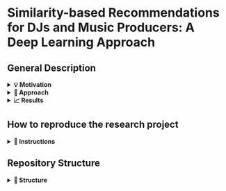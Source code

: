 # Similarity-based Recommendations for DJs and Music Producers: A Deep Learning Approach

## General Description

<details>
<summary><b>💡 Motivation</b></summary>

Major music streaming platforms, such as Spotify and Apple Music, have implemented sophisticated systems to provide tailored song recommendations to their users. They believe attaining the best recommendations requires balancing certain trade-offs. For instance, they recommend a diverse selection of genres and styles while ensuring recommended songs are not too dissimilar to the input.  However, certain demographics, such as disc jockeys (DJs) and music producers, exhibit unique needs that diverge from those of the general public.

Firstly, they really prioritize similarity-based recommendations. This is because DJs seek songs that closely resemble the one they are currently playing, and similarly, music producers want similar tracks with the objective of drawing inspiration from them.

Secondly, DJs frequently play unreleased songs, and music producers require recommendations for unfinished works, which are still “in production”. Therefore, these songs are not in any database, like the one Spotify could have, and so their features are not known. As a result, their features need to be extracted. In other words, a recommendation system tailored to their needs must allow users to upload their songs in audio format, and the system must employ a method for feature extraction before recommending songs.

Thirdly, DJs and Music producers typically favour recommendations with shared high-level features (tags) like instruments and genres. This is because DJs find it is simpler to mix tracks from the same genre, and music producers feel more creatively inspired by listening to songs with similar instrumentation. However, recommending song with similar tags is simply not enough. Tracks from the same genre or with similar instruments can still display huge differences which may be crucial for DJs and music producers. To give a very simple example, two songs within the same genre may exhibit a drastic difference in tempo, with one being exceptionally fast and the other very slow. This poses a challenge for DJs as it may be very difficult to mix the two songs together. Additionally, music producers wont be able to draw as much inspiration from a very slow song if they want to produce a fast song, as different mixing and production techniques may be required for each of them. Consequently, mixing tags and medium-level features is crucial when developing a music recommendation system tailored to these demographics.

</details>

<details>
<summary><b>🔎 Approach</b></summary>

The primary objective of this research project is to develop a two-step approach to similarity-based music recommendations tailored for DJs and music producers, addressing the aforementioned requirements.

Firstly, upon receiving a user-inputted audio file, tags, such as instruments and genres, are extracted using a Convolutional Recurrent Neural Network , as seen in the bottom part of the figure below. Songs that lack these tags are excluded from the pool of potential recommendations. Secondly, the audio file is divided into small segments or chunks and is processed through a Short-Chunk Convolutional Neural Network with Residual Connections. Medium-level features, including tempo and a song’s key, are extracted. Cosine similarity is employed to compare these medium-level features with the subset of songs with common tags. The result is a curated selection of similar songs.

<img src="./Images/system_design.jpg" alt="Design and architecture of the proposed approach in this research" width="1000">

</details>


<details>
<summary><b>📈 Results </b></summary>
<table>
  <thead>
    <tr>
      <th>Model or Recommendation System</th>
      <th>Accuracy</th>
      <th>Comparison with Relevant Literature</th>
    </tr>
  </thead>
  <tbody>
    <tr>
      <td>Short-Chunk Convolutional Neural Network with Residual Connections</td>
      <td>74.4%</td>
      <td>2.9% increase </td>
    </tr>
  	<tr>
      <td>Convolutional Recurrent Neural Network</td>
      <td>84.1%</td>
      <td>3% decrease </td>
    </tr>
    <tr>
      <td>Objective Evaluation of Recommendations</td>
      <td>62.3%</td>
      <td>N/A</td>
    </tr>
    <tr>
      <td>Subjective Evaluation of Recommendations</td>
      <td>70%</td>
      <td>N/A</td>
    </tr>
  </tbody>
</table>
</details>













## How to reproduce the research project

<details>
<summary><b>📌 Instructions</b></summary>

**1)**: Clone the repository:

```sh
git clone https://github.com/PascualMeritaTorres/Deep-Learning-Music-Recommendation-System.git
```

**2)**: This project can be subdivided into 2 parts, namely data preprocessing which is done inside the Data_Creation_And_Preprocessing, and the training of the machine learning models, which is done inside the CRNN_Model and Short_ChunkCNNRes_Model folders.

Therefore, to facilitate package versions you must create 3 different environments, for executing commands inside each of the folders.

Create a conda environment and install all the required packages for the CRNN machine learning model:

    ```
    cd CRNN_Model
    conda env create -f environment.yml -n YOUR_ENV_NAME
    ```

Create a conda environment and install all the required packages for the Short-ChunkCNNRes machine learning model:

    ```
    cd Short_ChunkCNNRes_Model
    conda env create -f environment.yml -n YOUR_ENV_NAME
    ```

Create a pip virtual environment and install all the packages for data preprocessing:

    ```
    cd Dataset_Creation_And_Preprocessing
    pip install virtualenv
    virtualenv YOUR_ENV_NAME
    source YOUR_ENV_NAME/bin/activate
    pip install -r requirements.txt
    ```

**3)**: Retrieve spotify data, and preprocess data (For detailed instructions, see `README.md` file under the Dataset-Creation-And-Preprocessing folder)
**4)**: Choose one of the following options:

- Train the model (For detailed instructions, see the `README.md` file under the CRNN-Model and Short-ChunkCNNRes-Model folder)
- Receive music recommendations from an input song (For detailed instructions, see the `README.md` file under the MachineLearningModelScripts folder)

</details>


## Repository Structure
<details>
<summary><b>🔨 Structure</b></summary>

```
│
├── CRNN_Model
│   ├── dataset                           <- Stores the dataset files
│   ├── evaluation                        <- Script to evaluate the model
│   ├── models                            <- Stores the pre-trained machine learning models
│   ├── preprocessing                     <- Scripts to preprocess data
│   ├── robustness_studies                <- Scripts to assess the model robustness 
│   ├── training                          <- Scripts to train the model
│   └── README.md                         <- Detailed instructions to train the model or receive music recommendations
│
├── Dataset_Creation_And_Preprocessing    
│   ├── notebooks                         <- The necessary notebooks to extract and modify Spotify data
│   ├── our_data                          <- Where the dataset will be stored
│   └── README.md                         <- Detailed Instructions to prepare the Spotify data
│
├── Images   
│   └── system_design.jpg                 <- Illustration of the overall system design and architecture
│
├── Recommendations
│   ├── app.py                            <- Code that runs the web-app
│   ├── recommendations.py                <- Script that the app.py uses to give recommendations. Can be used as a stand-alone file too
│   ├── split                             <- Includes the data split used 
│   ├── test_songs                        <- Dummy-songs used for testing the models
│   └── README.md                         <- Detailed instructions to train the model or receive music recommendations
│
├── Short_ChunkCNNRes_Model
│   ├── evaluation                        <- Script to evaluate the model
│   ├── models                            <- Stores the pre-trained machine learning models
│   ├── preprocessing                     <- Scripts to preprocess data
│   ├── robustness_studies                <- Scripts to assess the model robustness 
│   ├── training                          <- Scripts to train the model
│   └── README.md                         <- Detailed instructions to train the model or receive music recommendations
|
└── README.md                             <- The document you are currently reading, written for developers to replicate 
                                             the environment used in the research project

```
